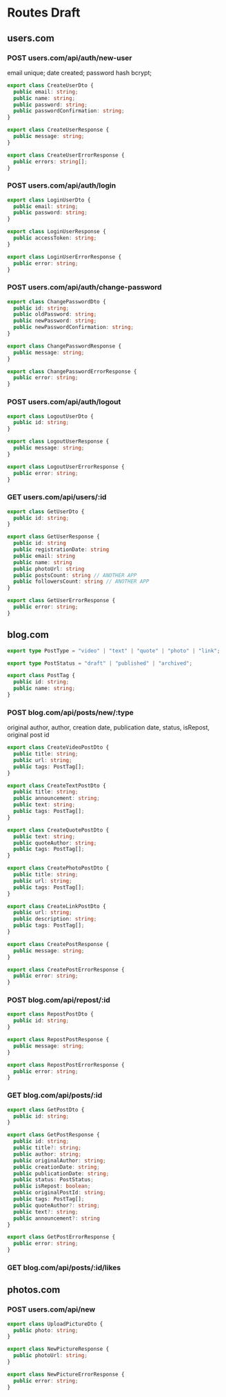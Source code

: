 # Routes Draft

## users.com

### POST users.com/api/auth/new-user

email unique; date created; password hash bcrypt;

```typescript
export class CreateUserDto {
  public email: string;
  public name: string;
  public password: string;
  public passwordConfirmation: string;
}
```

```typescript
export class CreateUserResponse {
  public message: string;
}
```

```typescript
export class CreateUserErrorResponse {
  public errors: string[];
}
```

### POST users.com/api/auth/login

```typescript
export class LoginUserDto {
  public email: string;
  public password: string;
}
```

```typescript
export class LoginUserResponse {
  public accessToken: string;
}
```

```typescript
export class LoginUserErrorResponse {
  public error: string;
}
```

### POST users.com/api/auth/change-password

```typescript
export class ChangePasswordDto {
  public id: string;
  public oldPassword: string;
  public newPassword: string;
  public newPasswordConfirmation: string;
}
```

```typescript
export class ChangePasswordResponse {
  public message: string;
}
```

```typescript
export class ChangePasswordErrorResponse {
  public error: string;
}
```

### POST users.com/api/auth/logout

```typescript
export class LogoutUserDto {
  public id: string;
}
```

```typescript
export class LogoutUserResponse {
  public message: string;
}
```

```typescript
export class LogoutUserErrorResponse {
  public error: string;
}
```

### GET users.com/api/users/:id

```typescript
export class GetUserDto {
  public id: string;
}
```

```typescript
export class GetUserResponse {
  public id: string
  public registrationDate: string
  public email: string
  public name: string
  public photoUrl: string
  public postsCount: string // ANOTHER APP
  public followersCount: string // ANOTHER APP
}
```

```typescript
export class GetUserErrorResponse {
  public error: string;
}
```

## blog.com

```typescript
export type PostType = "video" | "text" | "quote" | "photo" | "link";
```

```typescript
export type PostStatus = "draft" | "published" | "archived";
```

```typescript
export class PostTag {
  public id: string;
  public name: string;
}
```

### POST blog.com/api/posts/new/:type

original author, author, creation date, publication date, status, isRepost, original post id

```typescript
export class CreateVideoPostDto {
  public title: string;
  public url: string;
  public tags: PostTag[];
}
```

```typescript
export class CreateTextPostDto {
  public title: string;
  public announcement: string;
  public text: string;
  public tags: PostTag[];
}
```

```typescript
export class CreateQuotePostDto {
  public text: string;
  public quoteAuthor: string;
  public tags: PostTag[];
}
```

```typescript
export class CreatePhotoPostDto {
  public title: string;
  public url: string;
  public tags: PostTag[];
}
```

```typescript
export class CreateLinkPostDto {
  public url: string;
  public description: string;
  public tags: PostTag[];
}
```

```typescript
export class CreatePostResponse {
  public message: string;
}
```

```typescript
export class CreatePostErrorResponse {
  public error: string;
}
```

### POST blog.com/api/repost/:id

```typescript
export class RepostPostDto {
  public id: string;
}
```

```typescript
export class RepostPostResponse {
  public message: string;
}
```

```typescript
export class RepostPostErrorResponse {
  public error: string;
}
```

### GET blog.com/api/posts/:id

```typescript
export class GetPostDto {
  public id: string;
}
```

```typescript
export class GetPostResponse {
  public id: string;
  public title?: string;
  public author: string;
  public originalAuthor: string;
  public creationDate: string;
  public publicationDate: string;
  public status: PostStatus;
  public isRepost: boolean;
  public originalPostId: string;
  public tags: PostTag[];
  public quoteAuthor?: string;
  public text?: string;
  public announcement?: string
}
```

```typescript
export class GetPostErrorResponse {
  public error: string;
}
```

### GET blog.com/api/posts/:id/likes

## photos.com

### POST users.com/api/new

```typescript
export class UploadPictureDto {
  public photo: string;
}
```

```typescript
export class NewPictureResponse {
  public photoUrl: string;
}
```

```typescript
export class NewPictureErrorResponse {
  public error: string;
}
```
